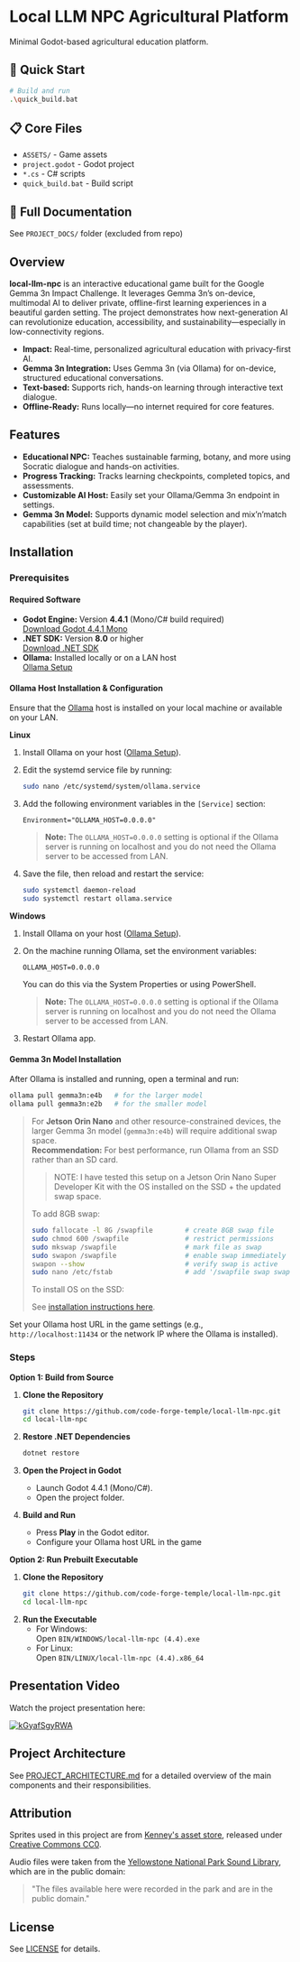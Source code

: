 # Local LLM NPC Agricultural Platform

Minimal Godot-based agricultural education platform.

## 🚀 Quick Start

```bash
# Build and run
.\quick_build.bat
```

## 📋 Core Files
- `ASSETS/` - Game assets
- `project.godot` - Godot project
- `*.cs` - C# scripts  
- `quick_build.bat` - Build script

## 📖 Full Documentation
See `PROJECT_DOCS/` folder (excluded from repo)

## Overview

**local-llm-npc** is an interactive educational game built for the Google Gemma 3n Impact Challenge. It leverages Gemma 3n’s on-device, multimodal AI to deliver
private, offline-first learning experiences in a beautiful garden setting. The project demonstrates how next-generation AI can revolutionize education, accessibility, and sustainability—especially in low-connectivity regions.

- **Impact:** Real-time, personalized agricultural education with privacy-first
  AI.
- **Gemma 3n Integration:** Uses Gemma 3n (via Ollama) for on-device, structured educational conversations.
- **Text-based:** Supports rich, hands-on learning through interactive text dialogue.
- **Offline-Ready:** Runs locally—no internet required for core features.

## Features

- **Educational NPC:** Teaches sustainable farming, botany, and more using Socratic dialogue and hands-on activities.
- **Progress Tracking:** Tracks learning checkpoints, completed topics, and assessments.
- **Customizable AI Host:** Easily set your Ollama/Gemma 3n endpoint in settings.
- **Gemma 3n Model:** Supports dynamic model selection and mix’n’match capabilities (set at build time; not changeable by the player).

## Installation

### Prerequisites

#### Required Software

- **Godot Engine:** Version **4.4.1** (Mono/C# build required)  
  [Download Godot 4.4.1 Mono](https://godotengine.org/download)
- **.NET SDK:** Version **8.0** or higher  
  [Download .NET SDK](https://dotnet.microsoft.com/en-us/download)
- **Ollama:** Installed locally or on a LAN host  
  [Ollama Setup](https://ollama.com/)

#### Ollama Host Installation & Configuration

Ensure that the [Ollama](https://ollama.com) host is installed on your local machine or available on your LAN.

**Linux**

1. Install Ollama on your host ([Ollama Setup](https://ollama.com/)).
2. Edit the systemd service file by running:
   ```sh
   sudo nano /etc/systemd/system/ollama.service
   ```
3. Add the following environment variables in the `[Service]` section:
   ```
   Environment="OLLAMA_HOST=0.0.0.0"
   ```
   > **Note:** The `OLLAMA_HOST=0.0.0.0` setting is optional if the Ollama server is running on localhost and you do not need the Ollama server to be accessed from LAN.

4. Save the file, then reload and restart the service:
   ```sh
   sudo systemctl daemon-reload
   sudo systemctl restart ollama.service
   ```

**Windows**

1. Install Ollama on your host ([Ollama Setup](https://ollama.com/)).
2. On the machine running Ollama, set the environment variables:
   ```
   OLLAMA_HOST=0.0.0.0
   ```
   You can do this via the System Properties or using PowerShell.
   > **Note:** The `OLLAMA_HOST=0.0.0.0` setting is optional if the Ollama server is running on localhost and you do not need the Ollama server to be accessed from LAN.

3. Restart Ollama app.

#### Gemma 3n Model Installation

After Ollama is installed and running, open a terminal and run:

```sh
ollama pull gemma3n:e4b   # for the larger model
ollama pull gemma3n:e2b   # for the smaller model
```

> For **Jetson Orin Nano** and other resource-constrained devices, the larger Gemma 3n model (`gemma3n:e4b`) will require additional swap space.  
> **Recommendation:** For best performance, run Ollama from an SSD rather than an SD card.
>> NOTE: I have tested this setup on a Jetson Orin Nano Super Developer Kit with the OS installed on the SSD + the updated swap space.
>
> To add 8GB swap:
>
> ```sh
> sudo fallocate -l 8G /swapfile        # create 8GB swap file
> sudo chmod 600 /swapfile              # restrict permissions
> sudo mkswap /swapfile                 # mark file as swap
> sudo swapon /swapfile                 # enable swap immediately
> swapon --show                         # verify swap is active
> sudo nano /etc/fstab                  # add '/swapfile swap swap defaults 0 0' line to auto-enable at boot
> ```
>
> To install OS on the SSD:
>
> See [installation instructions here](https://youtu.be/BaRdpSXU6EM?si=ERLC0FnS_OZqxLR6&t=1407).


Set your Ollama host URL in the game settings (e.g., `http://localhost:11434` or the network IP where the Ollama is installed).

### Steps

**Option 1: Build from Source**

1. **Clone the Repository**
   ```sh
   git clone https://github.com/code-forge-temple/local-llm-npc.git
   cd local-llm-npc
   ```

2. **Restore .NET Dependencies**
   ```sh
   dotnet restore
   ```

3. **Open the Project in Godot**
   - Launch Godot 4.4.1 (Mono/C#).
   - Open the project folder.

4. **Build and Run**
   - Press **Play** in the Godot editor.
   - Configure your Ollama host URL in the game

**Option 2: Run Prebuilt Executable**

1. **Clone the Repository**
   ```sh
   git clone https://github.com/code-forge-temple/local-llm-npc.git
   cd local-llm-npc
   ```
2. **Run the Executable**
   - For Windows:  
     Open `BIN/WINDOWS/local-llm-npc (4.4).exe`
   - For Linux:  
     Open `BIN/LINUX/local-llm-npc (4.4).x86_64`


## Presentation Video

Watch the project presentation here:

[![kGyafSgyRWA](https://img.youtube.com/vi/kGyafSgyRWA/0.jpg)](https://www.youtube.com/watch?v=kGyafSgyRWA)

## Project Architecture

See [PROJECT_ARCHITECTURE.md](PROJECT_ARCHITECTURE.md) for a detailed overview of the main components and their responsibilities.


## Attribution

Sprites used in this project are from [Kenney's asset store](https://kenney.nl/assets), released under [Creative Commons CC0](https://creativecommons.org/publicdomain/zero/1.0/).

Audio files were taken from the [Yellowstone National Park Sound Library](https://www.nps.gov/yell/learn/photosmultimedia/soundlibrary.htm?utm_source=chatgpt.com), which are in the public domain:  
> "The files available here were recorded in the park and are in the public domain."


## License

See [LICENSE](LICENSE) for details.